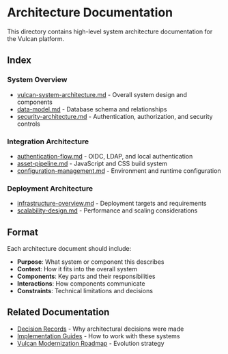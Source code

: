 # Architecture Documentation

This directory contains high-level system architecture documentation for the Vulcan platform.

## Index

### System Overview
- [vulcan-system-architecture.md](vulcan-system-architecture.md) - Overall system design and components
- [data-model.md](data-model.md) - Database schema and relationships
- [security-architecture.md](security-architecture.md) - Authentication, authorization, and security controls

### Integration Architecture
- [authentication-flow.md](authentication-flow.md) - OIDC, LDAP, and local authentication
- [asset-pipeline.md](asset-pipeline.md) - JavaScript and CSS build system
- [configuration-management.md](configuration-management.md) - Environment and runtime configuration

### Deployment Architecture
- [infrastructure-overview.md](infrastructure-overview.md) - Deployment targets and requirements
- [scalability-design.md](scalability-design.md) - Performance and scaling considerations

## Format

Each architecture document should include:
- **Purpose**: What system or component this describes
- **Context**: How it fits into the overall system
- **Components**: Key parts and their responsibilities
- **Interactions**: How components communicate
- **Constraints**: Technical limitations and decisions

## Related Documentation
- [Decision Records](../decision-records/) - Why architectural decisions were made
- [Implementation Guides](../guides/) - How to work with these systems
- [Vulcan Modernization Roadmap](../../Vulcan-Modernization-Roadmap.md) - Evolution strategy